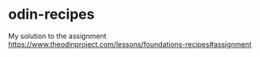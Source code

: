 # odin-recipes
My solution to the assignment https://www.theodinproject.com/lessons/foundations-recipes#assignment
